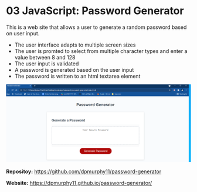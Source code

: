 # 03 JavaScript: Password Generator

This is a web site that allows a user to generate a random password based on user input.

* The user interface adapts to multiple screen sizes
* The user is promted to select from multiple character types and enter a value between 8 and 128
* The user input is validated
* A password is generated based on the user input
* The password is written to an html textarea element

![Password Generator website screenshot](password-generator.png)

**Repositoy:** <https://github.com/dpmurphy11/password-generator>

**Website:** <https://dpmurphy11.github.io/password-generator/>
